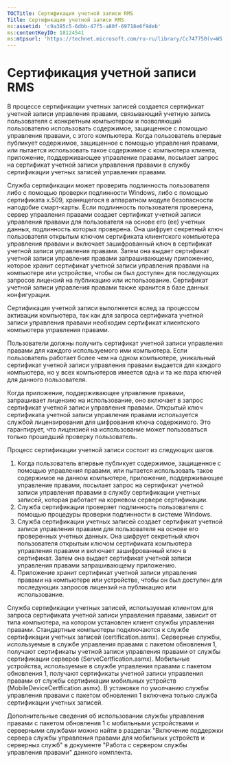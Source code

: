 ```yaml
---
TOCTitle: Сертификация учетной записи RMS
Title: Сертификация учетной записи RMS
ms:assetid: 'c9a385c5-6dbb-47f5-a80f-69718e6f9deb'
ms:contentKeyID: 18124541
ms:mtpsurl: 'https://technet.microsoft.com/ru-ru/library/Cc747750(v=WS.10)'
---
```


Сертификация учетной записи RMS
===============================

В процессе сертификации учетных записей создается сертификат учетной записи управления правами, связывающий учетную запись пользователя с конкретным компьютером и позволяющий пользователю использовать содержимое, защищенное с помощью управления правами, с этого компьютера. Когда пользователь впервые публикует содержимое, защищенное с помощью управления правами, или пытается использовать такое содержимое с компьютера клиента, приложение, поддерживающее управление правами, посылает запрос на сертификат учетной записи управления правами в службу сертификации учетных записей управления правами.

Служба сертификации может проверить подлинность пользователя либо с помощью проверки подлинности Windows, либо с помощью сертификата x.509, хранящегося в аппаратном модуле безопасности наподобие смарт-карты. Если подлинность пользователя проверена, сервер управления правами создает сертификат учетной записи управления правами для пользователя на основе его (ее) учетных данных, подлинность которых проверена. Она шифрует секретный ключ пользователя открытым ключом сертификата клиентского компьютера управления правами и включает зашифрованный ключ в сертификат учетной записи управления правами. Затем она выдает сертификат учетной записи управления правами запрашивающему приложению, которое хранит сертификат учетной записи управления правами на компьютере или устройстве, чтобы он был доступен для последующих запросов лицензий на публикацию или использование. Сертификат учетной записи управления правами также хранится в базе данных конфигурации.

Сертификация учетной записи выполняется вслед за процессом активации компьютера, так как для запроса сертификата учетной записи управления правами необходим сертификат клиентского компьютера управления правами.

Пользователи должны получить сертификат учетной записи управления правами для каждого используемого ими компьютера. Если пользователь работает более чем на одном компьютере, уникальный сертификат учетной записи управления правами выдается для каждого компьютера, но у всех компьютеров имеется одна и та же пара ключей для данного пользователя.

Когда приложение, поддерживающее управление правами, запрашивает лицензию на использование, оно включает в запрос сертификат учетной записи управления правами. Открытый ключ сертификата учетной записи управления правами используется службой лицензирования для шифрования ключа содержимого. Это гарантирует, что лицензией на использование может пользоваться только прошедший проверку пользователь.

Процесс сертификации учетной записи состоит из следующих шагов.

1.  Когда пользователь впервые публикует содержимое, защищенное с помощью управления правами, или пытается использовать такое содержимое на данном компьютере, приложение, поддерживающее управление правами, посылает запрос на сертификат учетной записи управления правами в службу сертификации учетных записей, которая работает на корневом сервере сертификации.
2.  Служба сертификации проверяет подлинность пользователя с помощью процедуры проверки подлинности в системе Windows.
3.  Служба сертификации учетных записей создает сертификат учетной записи управления правами для пользователя на основе его проверенных учетных данных. Она шифрует секретный ключ пользователя открытым ключом сертификата компьютера управления правами и включает зашифрованный ключ в сертификат. Затем она выдает сертификат учетной записи управления правами запрашивающему приложению.
4.  Приложение хранит сертификат учетной записи управления правами на компьютере или устройстве, чтобы он был доступен для последующих запросов лицензий на публикацию или использование.

Служба сертификации учетных записей, используемая клиентом для запроса сертификата учетной записи управления правами, зависит от типа компьютера, на котором установлен клиент службы управления правами. Стандартные компьютеры подключаются к службе сертификации учетных записей (certification.asmx). Серверные службы, используемые в службе управления правами с пакетом обновления 1, получают сертификаты учетной записи управления правами от службы сертификации серверов (ServeCertfication.asmx). Мобильные устройства, используемые в службе управления правами с пакетом обновления 1, получают сертификаты учетной записи управления правами от службы сертификации мобильных устройств (MobileDeviceCertfication.asmx). В установке по умолчанию службы управления правами с пакетом обновления 1 включена только служба сертификации учетных записей.

Дополнительные сведения об использовании службы управления правами с пакетом обновления 1 с мобильными устройствами и серверными службами можно найти в разделах "Включение поддержки сервера службы управления правами для мобильных устройств и серверных служб" в документе "Работа с сервером службы управления правами" данного комплекта.
